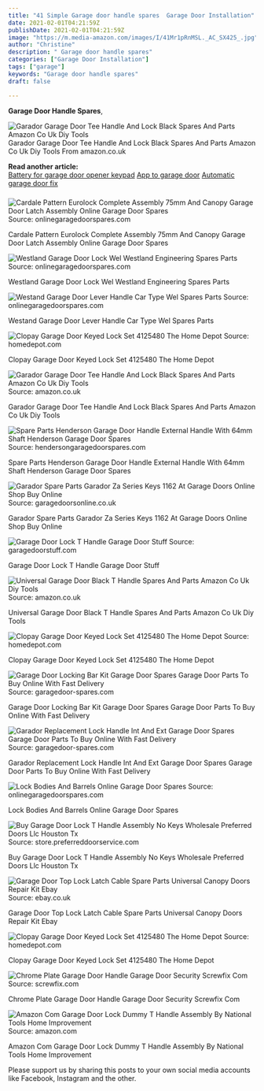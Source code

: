 ```yaml
---
title: "41 Simple Garage door handle spares  Garage Door Installation"
date: 2021-02-01T04:21:59Z
publishDate: 2021-02-01T04:21:59Z
image: "https://m.media-amazon.com/images/I/41Mr1pRnMSL._AC_SX425_.jpg"
author: "Christine"
description: " Garage door handle spares"
categories: ["Garage Door Installation"]
tags: ["garage"]
keywords: "Garage door handle spares"
draft: false

---
```

<!-- Head tag Code -->
**Garage Door Handle Spares**, 

![Garador Garage Door Tee Handle And Lock Black Spares And Parts Amazon Co Uk Diy Tools](https://m.media-amazon.com/images/I/41LRx6iFqcL._AC_SX355_.jpg "Garador Garage Door Tee Handle And Lock Black Spares And Parts Amazon Co Uk Diy Tools")
Garador Garage Door Tee Handle And Lock Black Spares And Parts Amazon Co Uk Diy Tools From amazon.co.uk

**Read another article:**  
[Battery for garage door opener keypad](/battery-for-garage-door-opener-keypad/)
[App to garage door](/app-to-garage-door/)
[Automatic garage door fix](/automatic-garage-door-fix/)




### 

 


![Cardale Pattern Eurolock Complete Assembly 75mm And Canopy Garage Door Latch Assembly Online Garage Door Spares](https://www.onlinegaragedoorspares.com/wp-content/uploads/OGDS_CAS2091-CAS2070_IMG_2563-600x600.jpg "Cardale Pattern Eurolock Complete Assembly 75mm And Canopy Garage Door Latch Assembly Online Garage Door Spares")
Source: onlinegaragedoorspares.com

Cardale Pattern Eurolock Complete Assembly 75mm And Canopy Garage Door Latch Assembly Online Garage Door Spares  

![Westland Garage Door Lock Wel Westland Engineering Spares Parts](https://www.onlinegaragedoorspares.com/wp-content/uploads/GAS2010-2795-copy-600x600.jpg "Westland Garage Door Lock Wel Westland Engineering Spares Parts")
Source: onlinegaragedoorspares.com

Westland Garage Door Lock Wel Westland Engineering Spares Parts  

![Westand Garage Door Lever Handle Car Type Wel Spares Parts](https://www.onlinegaragedoorspares.com/wp-content/uploads/GAS2050_MG_2759-copy-600x600.jpg "Westand Garage Door Lever Handle Car Type Wel Spares Parts")
Source: onlinegaragedoorspares.com

Westand Garage Door Lever Handle Car Type Wel Spares Parts  

![Clopay Garage Door Keyed Lock Set 4125480 The Home Depot](https://images.thdstatic.com/productImages/c4c0e6b6-bf89-4720-b9aa-277f7fa2bc89/svn/clopay-garage-door-parts-4125480-77_600.jpg "Clopay Garage Door Keyed Lock Set 4125480 The Home Depot")
Source: homedepot.com

Clopay Garage Door Keyed Lock Set 4125480 The Home Depot  

![Garador Garage Door Tee Handle And Lock Black Spares And Parts Amazon Co Uk Diy Tools](https://m.media-amazon.com/images/I/41LRx6iFqcL._AC_SX355_.jpg "Garador Garage Door Tee Handle And Lock Black Spares And Parts Amazon Co Uk Diy Tools")
Source: amazon.co.uk

Garador Garage Door Tee Handle And Lock Black Spares And Parts Amazon Co Uk Diy Tools  

![Spare Parts Henderson Garage Door Handle External Handle With 64mm Shaft Henderson Garage Door Spares](https://www.hendersongaragedoorspares.com/images/uploads/Product-002294.jpg "Spare Parts Henderson Garage Door Handle External Handle With 64mm Shaft Henderson Garage Door Spares")
Source: hendersongaragedoorspares.com

Spare Parts Henderson Garage Door Handle External Handle With 64mm Shaft Henderson Garage Door Spares  

![Garador Spare Parts Garador Za Series Keys 1162 At Garage Doors Online Shop Buy Online](https://www.garagedoorsonline.co.uk/userfiles/products/g_4665_l.jpg "Garador Spare Parts Garador Za Series Keys 1162 At Garage Doors Online Shop Buy Online")
Source: garagedoorsonline.co.uk

Garador Spare Parts Garador Za Series Keys 1162 At Garage Doors Online Shop Buy Online  

![Garage Door Lock T Handle Garage Door Stuff](https://www.garagedoorstuff.com/wp-content/uploads/2017/01/garage-door-lock-t-handle.jpg "Garage Door Lock T Handle Garage Door Stuff")
Source: garagedoorstuff.com

Garage Door Lock T Handle Garage Door Stuff  

![Universal Garage Door Black T Handle Spares And Parts Amazon Co Uk Diy Tools](https://m.media-amazon.com/images/I/41kA4FSFspL._AC_SY355_.jpg "Universal Garage Door Black T Handle Spares And Parts Amazon Co Uk Diy Tools")
Source: amazon.co.uk

Universal Garage Door Black T Handle Spares And Parts Amazon Co Uk Diy Tools  

![Clopay Garage Door Keyed Lock Set 4125480 The Home Depot](https://images.thdstatic.com/productImages/90cc261e-cdc5-4ad4-b787-6ba56e817528/svn/clopay-garage-door-parts-4125480-a0_600.jpg "Clopay Garage Door Keyed Lock Set 4125480 The Home Depot")
Source: homedepot.com

Clopay Garage Door Keyed Lock Set 4125480 The Home Depot  

![Garage Door Locking Bar Kit Garage Door Spares Garage Door Parts To Buy Online With Fast Delivery](https://www.garagedoor-spares.com/images/uploaded/1224672906-1.jpg "Garage Door Locking Bar Kit Garage Door Spares Garage Door Parts To Buy Online With Fast Delivery")
Source: garagedoor-spares.com

Garage Door Locking Bar Kit Garage Door Spares Garage Door Parts To Buy Online With Fast Delivery  

![Garador Replacement Lock Handle Int And Ext Garage Door Spares Garage Door Parts To Buy Online With Fast Delivery](https://www.garagedoor-spares.com/images/uploaded/1194704288-1.jpg "Garador Replacement Lock Handle Int And Ext Garage Door Spares Garage Door Parts To Buy Online With Fast Delivery")
Source: garagedoor-spares.com

Garador Replacement Lock Handle Int And Ext Garage Door Spares Garage Door Parts To Buy Online With Fast Delivery  

![Lock Bodies And Barrels Online Garage Door Spares](https://www.onlinegaragedoorspares.com/wp-content/uploads/GAS2260-2829-copy-300x300.jpg "Lock Bodies And Barrels Online Garage Door Spares")
Source: onlinegaragedoorspares.com

Lock Bodies And Barrels Online Garage Door Spares  

![Buy Garage Door Lock T Handle Assembly No Keys Wholesale Preferred Doors Llc Houston Tx](https://store.preferreddoorservice.com/media/product/cb2/garage-door-lock-t-handle-assembly-no-keys-fe6.jpg "Buy Garage Door Lock T Handle Assembly No Keys Wholesale Preferred Doors Llc Houston Tx")
Source: store.preferreddoorservice.com

Buy Garage Door Lock T Handle Assembly No Keys Wholesale Preferred Doors Llc Houston Tx  

![Garage Door Top Lock Latch Cable Spare Parts Universal Canopy Doors Repair Kit Ebay](https://i.ebayimg.com/images/g/1dEAAOSwhQhY4UJd/s-l400.jpg "Garage Door Top Lock Latch Cable Spare Parts Universal Canopy Doors Repair Kit Ebay")
Source: ebay.co.uk

Garage Door Top Lock Latch Cable Spare Parts Universal Canopy Doors Repair Kit Ebay  

![Clopay Garage Door Keyed Lock Set 4125480 The Home Depot](https://images.thdstatic.com/productImages/66ce9fd8-2654-4213-9b02-ad05cb80f274/svn/clopay-garage-door-parts-4125480-64_1000.jpg "Clopay Garage Door Keyed Lock Set 4125480 The Home Depot")
Source: homedepot.com

Clopay Garage Door Keyed Lock Set 4125480 The Home Depot  

![Chrome Plate Garage Door Handle Garage Door Security Screwfix Com](https://media.screwfix.com/is/image/ae235/?$p$&amp;wid=281&amp;hei=281&amp;op_sharpen=1&amp;layer=0&amp;size=281,281&amp;layer=1&amp;size=281,281&amp;src=ae235/74579_P "Chrome Plate Garage Door Handle Garage Door Security Screwfix Com")
Source: screwfix.com

Chrome Plate Garage Door Handle Garage Door Security Screwfix Com  

![Amazon Com Garage Door Lock Dummy T Handle Assembly By National Tools Home Improvement](https://m.media-amazon.com/images/I/41Mr1pRnMSL._AC_SX425_.jpg "Amazon Com Garage Door Lock Dummy T Handle Assembly By National Tools Home Improvement")
Source: amazon.com

Amazon Com Garage Door Lock Dummy T Handle Assembly By National Tools Home Improvement  

Please support us by sharing this posts to your own social media accounts like Facebook, Instagram and the other.

